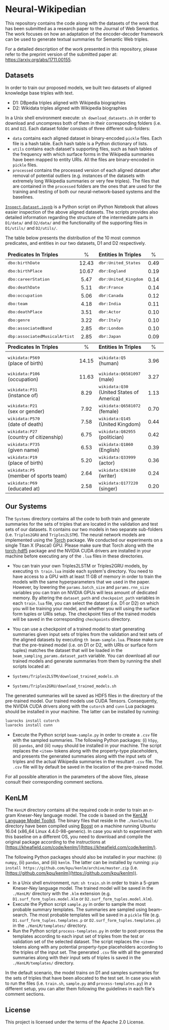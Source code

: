 # Neural-Wikipedian
This repository contains the code along with the datasets of the work that has been submitted as a research paper to the Journal of Web Semantics. The work focuses on how an adaptation of the encoder-decoder framework can be used to generate textual summaries for Semantic Web triples.

For a detailed description of the work presented in this repository, please refer to the preprint version of the submitted paper at: <https://arxiv.org/abs/1711.00155>.

## Datasets
In order to train our proposed models, we built two datasets of aligned knowledge base triples with text. 

 * D1: DBpedia triples aligned with Wikipedia biographies
 * D2: Wikidata triples aligned with Wikipedia biographies

In a Unix shell environment execute: `sh download_datasets.sh` in order to download and uncompress both of them in their corresponding folders (i.e. `D1` and `D2`). Each dataset folder consists of three different sub-folders:

* `data` contains each aligned dataset in binary-encoded `pickle` files. Each file is a hash table. Each hash table is a Python dictionary of lists.
* `utils` contains each dataset's supporting files, such as hash tables of the frequency with which surface forms in the Wikipedia summaries have been mapped to entity URIs. All the files are binary-encoded in `pickle` files.
* `processed` contains the processed version of each aligned dataset after removal of potential outliers (e.g. instances of the datasets with extremely long Wikipedia summaries or very few triples). The files that are contained in the `processed` folders are the ones that are used for the training and testing of both our neural-network-based systems and the baselines.

[`Inspect-Dataset.ipynb`](Inspect-Dataset.ipynb) is a Python script on iPython Notebook that allows easier inspection of the above aligned datasets. The scripts provides also detailed information regarding the structure of the intermediate parts in `D1/data/` and `D2/data/` and the functionality of the supporting files in `D1/utils/` and `D2/utils/`.

The table below presents the distribution of the 10 most common predicates, and entities in our two datasets, D1 and D2 respectively.

<table>
  <thead>
    <tr>
      <td><b>Predicates In Triples</b></td>
      <td align="center">%</td>
      <td><b>Entities In Triples</b></td>
      <td align="center">%</td>
      <td><b>Entities In Summaries</b></td>
      <td align="center">%</td>
    </tr>
  </thead>
  <tr>
    <td><tt>dbo:birthDate</tt></td>
    <td align="center">12.43</td>
    <td><tt>dbr:United_States</tt></td>
    <td align="center">0.49</td>
    <td><tt>dbr:United_States</tt></td>
    <td align="center">2.82</td>
  </tr>
  <tr>
    <td><tt>dbo:birthPlace</tt></td>
    <td align="center">10.67</td>
    <td><tt>dbr:England</tt></td>
    <td align="center">0.19</td>
    <td><tt>dbr:Actor</tt></td>
    <td align="center">2.14</td>
  </tr>
  <tr>
    <td><tt>dbo:careerStation</tt></td>
    <td align="center">5.47</td>
    <td><tt>dbr:United_Kingdom</tt></td>
    <td align="center">0.14</td>
    <td><tt>dbr:Association_football</tt></td>
    <td align="center">1.02</td>
  </tr>
  <tr>
    <td><tt>dbo:deathDate</tt></td>
    <td align="center">5.11</td>
    <td><tt>dbr:France</tt></td>
    <td align="center">0.14</td>
    <td><tt>dbr:Politician</tt></td>
    <td align="center">0.97</td>
  </tr>
  <tr>
    <td><tt>dbo:occupation</tt></td>
    <td align="center">5.06</td>
    <td><tt>dbr:Canada</tt></td>
    <td align="center">0.12</td>
    <td><tt>dbr:Singing</tt></td>
    <td align="center">0.90</td>
  </tr>
  <tr>
    <td><tt>dbo:team</tt></td>
    <td align="center">4.18</td>
    <td><tt>dbr:India</tt></td>
    <td align="center">0.11</td>
    <td><tt>dbr:United_Kingdom</tt></td>
    <td align="center">0.59</td>
  </tr>
  <tr>
    <td><tt>dbo:deathPlace</tt></td>
    <td align="center">3.51</td>
    <td><tt>dbr:Actor</tt></td>
    <td align="center">0.10</td>
    <td><tt>dbr:England</tt></td>
    <td align="center">0.58</td>
  </tr>
  <tr>
    <td><tt>dbo:genre</tt></td>
    <td align="center">3.22</td>
    <td><tt>dbr:Italy</tt></td>
    <td align="center">0.10</td>
    <td><tt>dbr:Writer</tt></td>
    <td align="center">0.53</td>
  </tr>
    <tr>
    <td><tt>dbo:associatedBand</tt></td>
    <td align="center">2.85</td>
    <td><tt>dbr:London</tt></td>
    <td align="center">0.10</td>
    <td><tt>dbr:Canada</tt></td>
    <td align="center">0.50</td>
  </tr>
    <tr>
    <td><tt>dbp:associatedMusicalArtist</tt></td>
    <td align="center">2.85</td>
    <td><tt>dbr:Japan</tt></td>
    <td align="center">0.09</td>
    <td><tt>dbr:France</tt></td>
    <td align="center">0.49</td>
  </tr>
  <tr>
  <td colspan="6"></td>
  </tr>
  <thead>
    <tr>
      <td><b>Predicates In Triples</b></td>
      <td align="center">%</td>
      <td><b>Entities In Triples</b></td>
      <td align="center">%</td>
      <td><b>Entities In Summaries</b></td>
      <td align="center">%</td>
    </tr>
  </thead>
    <td><tt>wikidata:P569</tt><br/> (place of birth)</td>
    <td align="center">14.15</td>
    <td><tt>wikidata:Q5</tt><br/> (human)</td>
    <td align="center">3.96</td>
    <td><tt>wikidata:Q30</tt><br/> (United States of America)</td>
    <td align="center">3.20</td>
  </tr>
  <tr>
    <td><tt>wikidata:P106</tt><br/> (occupation)</td>
    <td align="center">11.63</td>
    <td><tt>wikidata:Q6581097</tt><br/> (male)</td>
    <td align="center">3.27</td>
    <td><tt>wikidata:Q33999</tt><br/> (actor)</td>
    <td align="center">1.56</td>
  </tr>
  <tr>
    <td><tt>wikidata:P31</tt><br/> (instance of)</td>
    <td align="center">8.29</td>
    <td><tt>wikidata:Q30</tt><br/> (United States of America)</td>
    <td align="center">1.13</td>
    <td><tt>wikidata:Q82955</tt><br/> (politician)</td>
    <td align="center">1.02</td>
  </tr>
  <tr>
    <td><tt>wikidata:P21</tt><br/> (sex or gender)</td>
    <td align="center">7.92</td>
    <td><tt>wikidata:Q6581072</tt><br/> (female)</td>
    <td align="center">0.70</td>
    <td><tt>wikidata:Q21</tt><br/> (England)</td>
    <td align="center">0.87</td>
  </tr>
  <tr>
    <td><tt>wikidata:P570</tt><br/> (date of death)</td>
    <td align="center">7.58</td>
    <td><tt>wikidata:Q145</tt><br/> (United Kingdom)</td>
    <td align="center">0.44</td>
    <td><tt>wikidata:Q145</tt><br/> (United Kingdom)</td>
    <td align="center">0.85</td>
  </tr>
  <tr>
    <td><tt>wikidata:P27</tt><br/> (country of citizenship)</td>
    <td align="center">6.75</td>
    <td><tt>wikidata:Q82955</tt><br/> (politician)</td>
    <td align="center">0.42</td>
    <td><tt>wikidata:Q27939</tt><br/> (singing)</td>
    <td align="center">0.79</td>
  </tr>
  <tr>
    <td><tt>wikidata:P735</tt><br/> (given name)</td>
    <td align="center">6.53</td>
    <td><tt>wikidata:Q1860</tt><br/> (English)</td>
    <td align="center">0.39</td>
    <td><tt>wikidata:Q36180</tt><br/> (writer)</td>
    <td align="center">0.71</td>
  </tr>
  <tr>
    <td><tt>wikidata:P19</tt><br/> (place of birth)</td>
    <td align="center">5.20</td>
    <td><tt>wikidata:Q33999</tt><br/> (actor)</td>
    <td align="center">0.36</td>
    <td><tt>wikidata:Q2736</tt><br/> (association football)</td>
    <td align="center">0.68</td>
  </tr>
    <tr>
    <td><tt>wikidata:P5</tt><br/> (member of sports team)</td>
    <td align="center">2.64</td>
    <td><tt>wikidata:Q36180</tt><br/> (writer)</td>
    <td align="center">0.24</td>
    <td><tt>wikidata:Q183</tt><br/> (Germany)</td>
    <td align="center">0.61</td>
  </tr>
    <tr>
    <td><tt>wikidata:P69</tt><br/> (educated at)</td>
    <td align="center">2.58</td>
    <td><tt>wikidata:Q177220</tt><br/> (singer)</td>
    <td align="center">0.20</td>
    <td><tt>wikidata:Q16</tt><br/> (Canada)</td>
    <td align="center">0.58</td>
  </tr>
</table>

## Our Systems
The `Systems` directory contains all the code to both train and generate summaries for the sets of triples that are located in the validation and test sets of our datasets. It contains our two models in two separate sub-folders (i.e. `Triples2GRU` and `Triples2LSTM`). The neural network models are implemented using the [Torch](http://torch.ch/) package. We conducted our experiments on a single Titan X (Pascal) GPU. Please make sure that Torch along with the [torch-hdf5](https://github.com/deepmind/torch-hdf5) package and the NVIDIA CUDA drivers are installed in your machine before executing any of the `.lua` files in these directories.

* You can train your own Triples2LSTM or Triples2GRU models, by executing `th train.lua` inside each system's directory. You need to have access to a GPU with at least 11 GB of memory in order to train the models with the same hyperparameters that we used in the paper. However, by lowering the `params.batch_size` and `params.rnn_size` variables you can train on NVIDIA GPUs will less amount of dedicated memory. By altering the `dataset_path` and `checkpoint_path` variables in each `train.lua` file, you can select the dataset (i.e. D1 or D2) on which you will be training your model, and whether you will using the surface form tuples or URIs setup. The checkpoint files of the trained models will be saved in the corresponding `checkpoints` directory.

* You can use a checkpoint of a trained model to start generating summaries given input sets of triples from the validation and test sets of the aligned datasets by executing `th beam-sample.lua`. Please make sure that the pre-trained model (i.e. on D1 or D2, with URIs or surface form tuples) matches the dataset that will be loaded in the `beam_sampling_params.dataset_path` variable. You can download all our trained models and generate summaries from them by running the shell scripts located at:
 * `Systems/Triples2LSTM/download_trained_models.sh`
 * `Systems/Triples2GRU/download_trained_models.sh`

 The generated summaries will be saved as HDF5 files in the directory of the pre-trained model. Our trained models use CUDA Tensors. Consequently, the NVIDIA CUDA drivers along with the `cutorch` and `cunn` Lua packages should be installed in your machine. The latter can be installed by running:
  ```sh
  luarocks install cutorch
  luarocks install cunn
  ```

* Execute the Python script `beam-sample.py` in order to create a `.csv` file with the sampled summaries. The following Python packages: (i) `h5py`, (ii) `pandas`, and (iii) `numpy` should be installed in your machine. The script replaces the `<item>` tokens along with the property-type placeholders, and presents the generated summaries along with the input sets of triples and the actual Wikipedia summaries in the resultant `.csv` file. The `.csv` file will by default be saved in the location of the pre-trained model.

For all possible alteration in the parameters of the above files, please consult their corresponding comment sections.

## KenLM
The `KenLM` directory contains all the required code in order to train an $n$-gram Kneser-Ney language model. The code is based on the [KenLM Language Model Toolkit](https://kheafield.com/code/kenlm/). The binary files that reside in the `./kenlm/build/` directory have been compiled using [Boost](http://www.boost.org/) on a machine running Ubuntu 16.04 (x86_64 Linux 4.4.0-98-generic). In case you wish to experiment with this baseline on a different OS, you need to download and compile the original package according to the instructions at [https://kheafield.com/code/kenlm/](https://kheafield.com/code/kenlm/).

The following Python packages should also be installed in your machine: (i) `numpy`, (ii) `pandas`, and (iii) `kenlm`. The latter can be installed by running: `pip install https://github.com/kpu/kenlm/archive/master.zip` (i.e. [https://github.com/kpu/kenlm](https://github.com/kpu/kenlm)).

* In a Unix shell environment, run: `sh train.sh` in order to train a $5$-gram Kneser-Ney language model. The trained model will be saved in the `./KenLM/` directory with the `.klm` extension (e.g. `D1.surf_form_tuples.model.klm` or `D2.surf_form_tuples.model.klm`).
* Execute the Python script `sample.py` in order to sample the most probable summary templates. The summaries are sampled using beam-search. The most probable templates will be saved in a `pickle` file (e.g. `D1.surf_form_tuples.templates.p` or `D2.surf_form_tuples.templates.p`) in the `./KenLM/templates/` directory.
* Run the Python script `process-templates.py` in order to post-process the templates according to each input set of triples from the test or validation set of the selected dataset. The script replaces the `<item>` tokens along with any potential property-type placeholders according to the triples of the input set. The generated `.csv` file with all the generated summaries along with their input sets of triples is saved in the `./KenLM/templates/` directory.

In the default scenario, the model trains on D1 and samples summaries for the sets of triples that have been allocated to the test set. In case you wish to run the files (i.e. `train.sh`, `sample.py` and `process-templates.py`) in a different setup, you can alter them following the guidelines in each file's comment sections. 

## License
This project is licensed under the terms of the Apache 2.0 License.